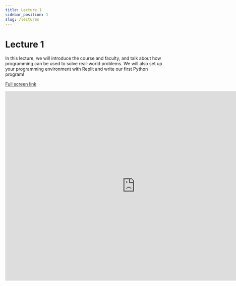 ```yaml
---
title: Lecture 1
sidebar_position: 1
slug: /lectures
---
```


# Lecture 1

In this lecture, we will introduce the course and faculty, and talk about how programming can be used to solve real-world problems. We will also set up your programming environment with Replit and write our first Python program!

[Full screen link](https://zohair-coder.github.io/itp-lecture-l1)

<iframe src="https://zohair-coder.github.io/itp-lecture-l1" width="822" height="600" title="Introduction to Python - L1" scrolling="no" frameborder="0" webkitallowfullscreen mozallowfullscreen allowfullscreen></iframe>